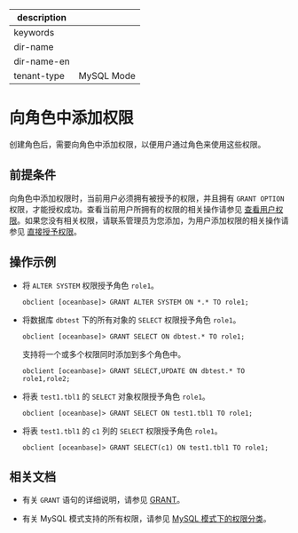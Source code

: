 |description||
|---|---|
|keywords||
|dir-name||
|dir-name-en||
|tenant-type|MySQL Mode|

# 向角色中添加权限

创建角色后，需要向角色中添加权限，以便用户通过角色来使用这些权限。

## 前提条件

向角色中添加权限时，当前用户必须拥有被授予的权限，并且拥有 `GRANT OPTION` 权限，才能授权成功。查看当前用户所拥有的权限的相关操作请参见 [查看用户权限](../400.view-user-permissions-of-mysql-mode.md)。如果您没有相关权限，请联系管理员为您添加，为用户添加权限的相关操作请参见 [直接授予权限](../200.authority-of-mysql-mode.md)。

## 操作示例

* 将 `ALTER SYSTEM` 权限授予角色 `role1`。

  ```shell
  obclient [oceanbase]> GRANT ALTER SYSTEM ON *.* TO role1;
  ```

* 将数据库 `dbtest` 下的所有对象的 `SELECT` 权限授予角色 `role1`。

  ```shell
  obclient [oceanbase]> GRANT SELECT ON dbtest.* TO role1;
  ```

  支持将一个或多个权限同时添加到多个角色中。

  ```shell
  obclient [oceanbase]> GRANT SELECT,UPDATE ON dbtest.* TO role1,role2;
  ```

* 将表 `test1.tbl1` 的 `SELECT` 对象权限授予角色 `role1`。

  ```shell
  obclient [oceanbase]> GRANT SELECT ON test1.tbl1 TO role1;
  ```

* 将表 `test1.tbl1` 的 `c1` 列的 `SELECT` 权限授予角色 `role1`。

  ```shell
  obclient [oceanbase]> GRANT SELECT(c1) ON test1.tbl1 TO role1;
  ```

## 相关文档

* 有关 `GRANT` 语句的详细说明，请参见 [GRANT](../../../../../../700.reference/500.sql-reference/100.sql-syntax/200.common-tenant-of-mysql-mode/600.sql-statement-of-mysql-mode/5500.grant-of-mysql-mode.md)。

* 有关 MySQL 模式支持的所有权限，请参见 [MySQL 模式下的权限分类](../100.permission-classification-of-mysql.md)。
